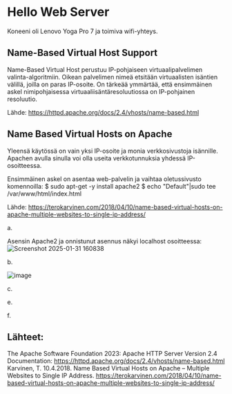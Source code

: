 # Hello Web Server

Koneeni oli Lenovo Yoga Pro 7 ja toimiva wifi-yhteys. 

## Name-Based Virtual Host Support

Name-Based Virtual Host perustuu IP-pohjaiseen virtuaalipalvelimen valinta-algoritmiin. Oikean palvelimen nimeä etsitään virtuaalisten isäntien välillä, joilla on paras IP-osoite. On tärkeää ymmärtää, että ensimmäinen askel nimipohjaisessa virtuaaliisäntäresoluutiossa on IP-pohjainen resoluutio. 

Lähde: https://httpd.apache.org/docs/2.4/vhosts/name-based.html  

## Name Based Virtual Hosts on Apache

Yleensä käytössä on vain yksi IP-osoite ja monia verkkosivustoja isännille. Apachen avulla sinulla voi olla useita verkkotunnuksia yhdessä IP-osoitteessa.

Ensimmäinen askel on asentaa web-palvelin ja vaihtaa oletussivusto komennoilla:
$ sudo apt-get -y install apache2
$ echo "Default"|sudo tee /var/www/html/index.html

Lähde: https://terokarvinen.com/2018/04/10/name-based-virtual-hosts-on-apache-multiple-websites-to-single-ip-address/

a. 

Asensin Apache2 ja onnistunut asennus näkyi localhost osoitteessa:  
![Screenshot 2025-01-31 160838](https://github.com/user-attachments/assets/caa3a17d-986c-4f4a-991c-59d18543d7df)

b.

![image](https://github.com/user-attachments/assets/ec01af9e-046b-4bf5-9e01-71f364eebf0f)

c.

e.

f.

## Lähteet: 
The Apache Software Foundation 2023: Apache HTTP Server Version 2.4 Documentation: https://httpd.apache.org/docs/2.4/vhosts/name-based.html  
Karvinen, T. 10.4.2018. Name Based Virtual Hosts on Apache – Multiple Websites to Single IP Address. https://terokarvinen.com/2018/04/10/name-based-virtual-hosts-on-apache-multiple-websites-to-single-ip-address/  
